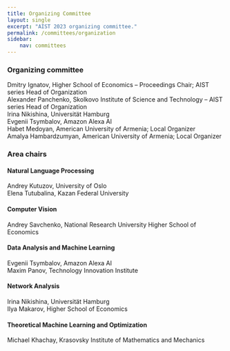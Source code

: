 ```yaml
---
title: Organizing Committee
layout: single
excerpt: "AIST 2023 organizing committee."
permalink: /committees/organization
sidebar: 
    nav: committees 
---
```


<h3>Organizing committee</h3>
Dmitry Ignatov, Higher School of Economics &ndash; Proceedings Chair; AIST series Head of Organization<br/>
Alexander Panchenko, Skolkovo Institute of Science and Technology &ndash; AIST series Head of Organization<br/>
Irina Nikishina, Universität Hamburg<br/>
Evgenii Tsymbalov, Amazon Alexa AI<br/>
Habet Medoyan, American University of Armenia; Local Organizer<br/>
Amalya Hambardzumyan, American University of Armenia; Local Organizer

<h3>Area chairs</h3>

<h4>Natural Language Processing</h4>
Andrey Kutuzov, University of Oslo<br/>
Elena Tutubalina, Kazan Federal University

<h4>Computer Vision</h4>
Andrey Savchenko, National Research University Higher School of Economics


<h4>Data Analysis and Machine Learning</h4>
Evgenii Tsymbalov, Amazon Alexa AI<br/>
Maxim Panov, Technology Innovation Institute


<h4>Network Analysis</h4>
Irina Nikishina, Universität Hamburg<br/>
Ilya Makarov, Higher School of Economics

<h4>Theoretical Machine Learning and Optimization</h4>
Michael Khachay, Krasovsky Institute of Mathematics and Mechanics<br/>

<!-- <h3>Volunteers</h3> -->
